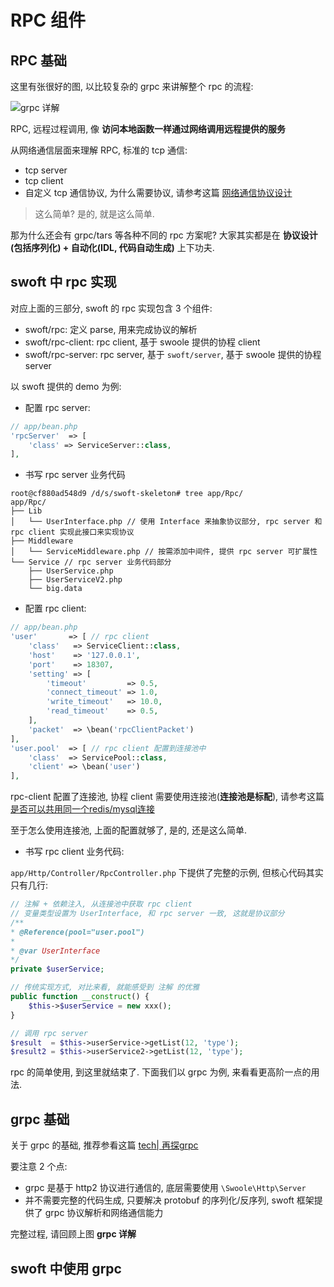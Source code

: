 # RPC 组件

## RPC 基础

这里有张很好的图, 以比较复杂的 grpc 来讲解整个 rpc 的流程:

![grpc 详解](http://qiniu.daydaygo.top/20190520103806.png)

RPC, 远程过程调用, 像 **访问本地函数一样通过网络调用远程提供的服务**

从网络通信层面来理解 RPC, 标准的 tcp 通信:
- tcp server
- tcp client
- 自定义 tcp 通信协议, 为什么需要协议, 请参考这篇 [网络通信协议设计](https://wiki.swoole.com/wiki/page/484.html)

> 这么简单? 是的, 就是这么简单.

那为什么还会有 grpc/tars 等各种不同的 rpc 方案呢? 大家其实都是在 **协议设计(包括序列化) + 自动化(IDL, 代码自动生成)** 上下功夫.

## swoft 中 rpc 实现

对应上面的三部分, swoft 的 rpc 实现包含 3 个组件:
- swoft/rpc: 定义 parse, 用来完成协议的解析
- swoft/rpc-client: rpc client, 基于 swoole 提供的协程 client
- swoft/rpc-server: rpc server, 基于 `swoft/server`, 基于 swoole 提供的协程 server

以 swoft 提供的 demo 为例:

- 配置 rpc server:

```php
// app/bean.php
'rpcServer'  => [
    'class' => ServiceServer::class,
],
```

- 书写 rpc server 业务代码

```
root@cf880ad548d9 /d/s/swoft-skeleton# tree app/Rpc/
app/Rpc/
├── Lib
│   └── UserInterface.php // 使用 Interface 来抽象协议部分, rpc server 和 rpc client 实现此接口来实现协议
├── Middleware
│   └── ServiceMiddleware.php // 按需添加中间件, 提供 rpc server 可扩展性
└── Service // rpc server 业务代码部分
    ├── UserService.php
    ├── UserServiceV2.php
    └── big.data
```

- 配置 rpc client:

```php
// app/bean.php
'user'       => [ // rpc client
    'class'   => ServiceClient::class,
    'host'    => '127.0.0.1',
    'port'    => 18307,
    'setting' => [
        'timeout'         => 0.5,
        'connect_timeout' => 1.0,
        'write_timeout'   => 10.0,
        'read_timeout'    => 0.5,
    ],
    'packet'  => \bean('rpcClientPacket')
],
'user.pool'  => [ // rpc client 配置到连接池中
    'class'  => ServicePool::class,
    'client' => \bean('user')
],
```

rpc-client 配置了连接池, 协程 client 需要使用连接池(**连接池是标配**), 请参考这篇 [是否可以共用同一个redis/mysql连接](https://wiki.swoole.com/wiki/page/325.html)

至于怎么使用连接池, 上面的配置就够了, 是的, 还是这么简单.

- 书写 rpc client 业务代码:

`app/Http/Controller/RpcController.php` 下提供了完整的示例, 但核心代码其实只有几行:

```php
// 注解 + 依赖注入, 从连接池中获取 rpc client
// 变量类型设置为 UserInterface, 和 rpc server 一致, 这就是协议部分
/**
* @Reference(pool="user.pool")
*
* @var UserInterface
*/
private $userService;

// 传统实现方式, 对比来看, 就能感受到 注解 的优雅
public function __construct() {
    $this->$userService = new xxx();
}

// 调用 rpc server
$result  = $this->userService->getList(12, 'type');
$result2 = $this->userService2->getList(12, 'type');
```

rpc 的简单使用, 到这里就结束了. 下面我们以 grpc 为例, 来看看更高阶一点的用法.

## grpc 基础

关于 grpc 的基础, 推荐参看这篇 [tech| 再探grpc](https://www.jianshu.com/p/f3221df39e6f)

要注意 2 个点:
- grpc 是基于 http2 协议进行通信的, 底层需要使用 `\Swoole\Http\Server`
- 并不需要完整的代码生成, 只要解决 protobuf 的序列化/反序列, swoft 框架提供了 grpc 协议解析和网络通信能力

完整过程, 请回顾上图 **grpc 详解**

## swoft 中使用 grpc